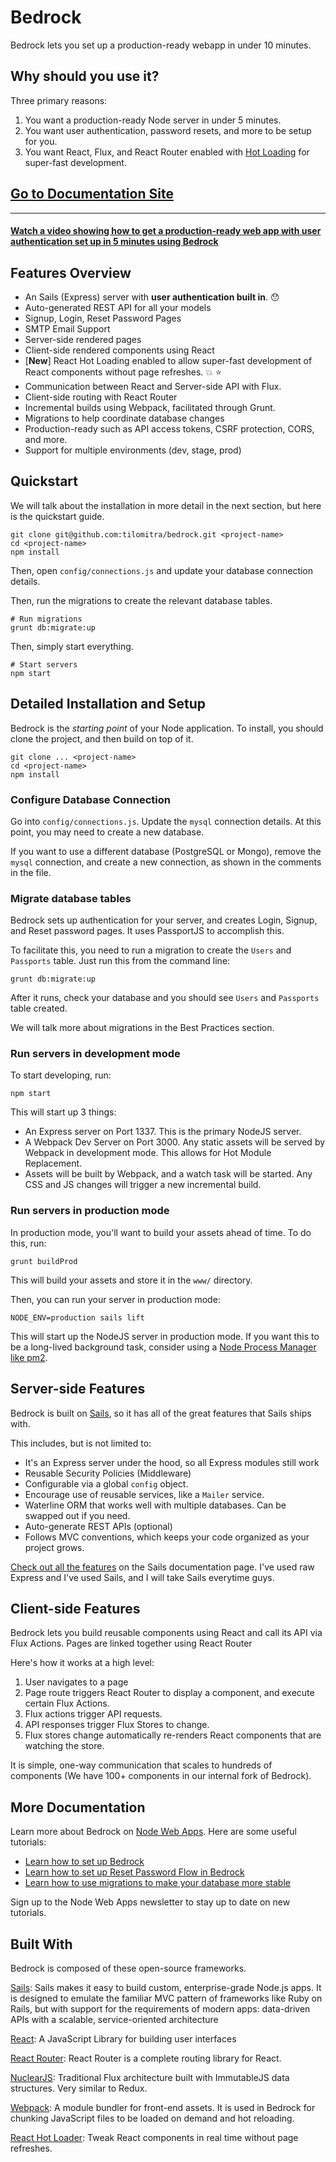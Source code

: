 # Bedrock
Bedrock lets you set up a production-ready webapp in under 10 minutes.

## Why should you use it?
Three primary reasons:

1. You want a production-ready Node server in under 5 minutes.
2. You want user authentication, password resets, and more to be setup for you.
3. You want React, Flux, and React Router enabled with [Hot Loading](https://github.com/gaearon/react-hot-loader) for super-fast development.

## [Go to Documentation Site](https://tilomitra.github.io/bedrock)

---

#### [Watch a video showing how to get a production-ready web app with user authentication set up in 5 minutes using Bedrock](https://www.youtube.com/watch?v=EdUuhdbhfDo)

## Features Overview

- An Sails (Express) server with **user authentication built in**. :hushed:
- Auto-generated REST API for all your models
- Signup, Login, Reset Password Pages
- SMTP Email Support
- Server-side rendered pages
- Client-side rendered components using React
- [**New**] React Hot Loading enabled to allow super-fast development of React components without page refreshes. :boom: :star:
- Communication between React and Server-side API with Flux. 
- Client-side routing with React Router
- Incremental builds using Webpack, facilitated through Grunt.
- Migrations to help coordinate database changes
- Production-ready such as API access tokens, CSRF protection, CORS, and more.
- Support for multiple environments (dev, stage, prod)


## Quickstart
We will talk about the installation in more detail in the next section, but here is the quickstart guide.

```
git clone git@github.com:tilomitra/bedrock.git <project-name>
cd <project-name>
npm install
```
Then, open `config/connections.js` and update your database connection details.

Then, run the migrations to create the relevant database tables.

```
# Run migrations
grunt db:migrate:up
```

Then, simply start everything.

```
# Start servers
npm start
```


## Detailed Installation and Setup
Bedrock is the *starting point* of your Node application. To install, you should clone the project, and then build on top of it.

```
git clone ... <project-name>
cd <project-name>
npm install
```

### Configure Database Connection

Go into `config/connections.js`. Update the `mysql` connection details. At this point, you may need to create a new database.

If you want to use a different database (PostgreSQL or Mongo), remove the `mysql` connection, and create a new connection, as shown in the comments in the file.

### Migrate database tables
Bedrock sets up authentication for your server, and creates Login, Signup, and Reset password pages. It uses PassportJS to accomplish this.

To facilitate this, you need to run a migration to create the `Users` and `Passports` table. Just run this from the command line:

```
grunt db:migrate:up
```
After it runs, check your database and you should see `Users` and `Passports` table created.

We will talk more about migrations in the Best Practices section.


### Run servers in development mode
To start developing, run:

```
npm start
```

This will start up 3 things:

- An Express server on Port 1337. This is the primary NodeJS server.
- A Webpack Dev Server on Port 3000. Any static assets will be served by Webpack in development mode. This allows for Hot Module Replacement.
- Assets will be built by Webpack, and a watch task will be started. Any CSS and JS changes will trigger a new incremental build.

### Run servers in production mode
In production mode, you'll want to build your assets ahead of time. To do this, run:

```
grunt buildProd
```

This will build your assets and store it in the `www/` directory.

Then, you can run your server in production mode:

```
NODE_ENV=production sails lift
```

This will start up the NodeJS server in production mode. If you want this to be a long-lived background task, consider using a [Node Process Manager like pm2](http://pm2.keymetrics.io).

## Server-side Features
Bedrock is built on [Sails](http://sailsjs.org), so it has all of the great features that Sails ships with. 

This includes, but is not limited to:

- It's an Express server under the hood, so all Express modules still work
- Reusable Security Policies (Middleware)
- Configurable via a global `config` object.
- Encourage use of reusable services, like a `Mailer` service.
- Waterline ORM that works well with multiple databases. Can be swapped out if you need.
- Auto-generate REST APIs (optional)
- Follows MVC conventions, which keeps your code organized as your project grows.

[Check out all the features](http://sailsjs.com/features) on the Sails documentation page. I've used raw Express and I've used Sails, and I will take Sails everytime guys. 


## Client-side Features
Bedrock lets you build reusable components using React and call its API via Flux Actions. Pages are linked together using React Router

Here's how it works at a high level:

1. User navigates to a page
2. Page route triggers React Router to display a component, and execute certain Flux Actions.
3. Flux actions trigger API requests.
4. API responses trigger Flux Stores to change.
5. Flux stores change automatically re-renders React components that are watching the store.

It is simple, one-way communication that scales to hundreds of components (We have 100+ components in our internal fork of Bedrock).

## More Documentation
Learn more about Bedrock on [Node Web Apps](http://nodewebapps.com). Here are some useful tutorials:

* [Learn how to set up Bedrock](http://nodewebapps.com/2016/12/20/create-a-web-app-with-user-authentication-in-under-10-minutes/)
* [Learn how to set up Reset Password Flow in Bedrock](http://nodewebapps.com/2016/12/21/how-to-send-emails-in-sails-bedrock/)
* [Learn how to use migrations to make your database more stable](http://nodewebapps.com/2016/12/20/how-to-update-database-schema-for-a-production-web-app/)

Sign up to the Node Web Apps newsletter to stay up to date on new tutorials.

## Built With
Bedrock is composed of these open-source frameworks.

[Sails](http://sailsjs.com/): Sails makes it easy to build custom, enterprise-grade Node.js apps. It is designed to emulate the familiar MVC pattern of frameworks like Ruby on Rails, but with support for the requirements of modern apps: data-driven APIs with a scalable, service-oriented architecture

[React](https://facebook.github.io/react/): A JavaScript Library for building user interfaces

[React Router](https://github.com/ReactTraining/react-router): React Router is a complete routing library for React.

[NuclearJS](https://github.com/optimizely/nuclear-js): Traditional Flux architecture built with ImmutableJS data structures. Very similar to Redux.

[Webpack](https://webpack.github.io/): A module bundler for front-end assets. It is used in Bedrock for chunking JavaScript files to be loaded on demand and hot reloading.

[React Hot Loader](https://github.com/gaearon/react-hot-loader): Tweak React components in real time without page refreshes.
